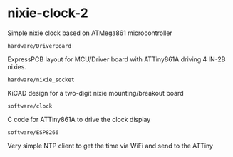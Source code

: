 # nixie-clock-2
Simple nixie clock based on ATMega861 microcontroller

```hardware/DriverBoard```

ExpressPCB layout for MCU/Driver board with ATTiny861A driving 4 IN-2B nixies.

```hardware/nixie_socket```

KiCAD design for a two-digit nixie mounting/breakout board

```software/clock```

C code for ATTiny861A to drive the clock display

```software/ESP8266```

Very simple NTP client to get the time via WiFi and send to the ATTiny
